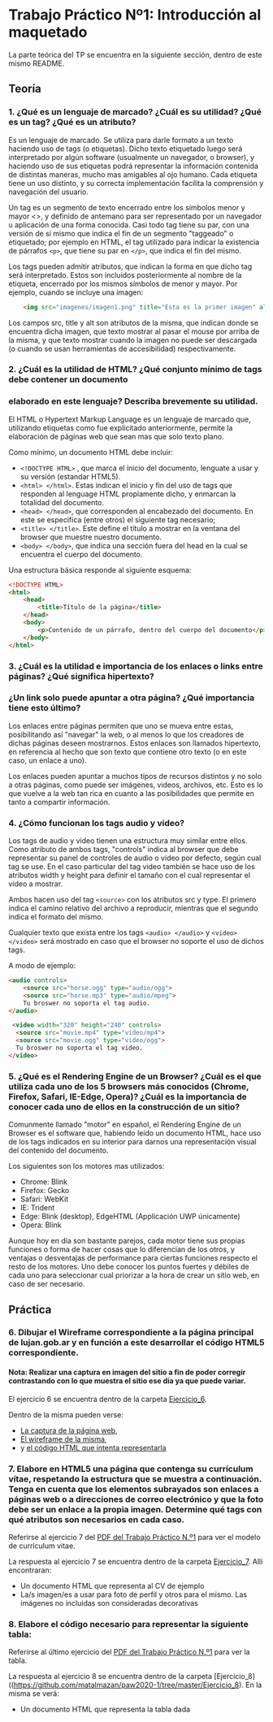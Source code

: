 # Trabajo Práctico Nº1: Introducción al maquetado

La parte teórica del TP se encuentra en la siguiente sección, dentro de este mismo README.

## Teoría

### 1. ¿Qué es un lenguaje de marcado? ¿Cuál es su utilidad? ¿Qué es un tag? ¿Qué es un atributo?

Es un lenguaje de marcado. Se utiliza para darle formato a un texto haciendo uso de tags (o etiquetas). Dicho texto etiquetado luego será interpretado por algún software (usualmente un navegador, o browser), y haciendo uso de sus etiquetas podrá representar la información contenida de distintas maneras, mucho mas amigables al ojo humano. Cada etiqueta tiene un uso distinto, y su correcta implementación facilita la comprensión y navegación del usuario.

Un tag es un segmento de texto encerrado entre los símbolos menor y mayor <>, y definido de antemano para ser representado por un navegador u aplicación de una forma conocida. Casi todo tag tiene su par, con una versión de si mismo que indica el fin de un segmento "taggeado" o etiquetado; por ejemplo en HTML, el tag utilizado para indicar la existencia de párrafos `<p>`, que tiene su par en `</p>`, que indica el fín del mismo.

Los tags pueden admitir atributos, que indican la forma en que dicho tag será interpretado. Estos son incluidos posteriormente al nombre de la etiqueta, encerrado por los mismos símbolos de menor y mayor. Por ejemplo, cuando se incluye una imagen:

```html
    <img src="imagenes/imagen1.png" title="Esta es la primer imagen" alt="Imagen 1">
```

Los campos src, title y alt son atributos de la misma, que indican donde se encuentra dicha imagen, que texto mostrar al pasar el mouse por arriba de la misma, y que texto mostrar cuando la imagen no puede ser descargada (o cuando se usan herramientas de accesibilidad) respectivamente.

### 2. ¿Cuál es la utilidad de HTML? ¿Qué conjunto mínimo de tags debe contener un documento
### elaborado en este lenguaje? Describa brevemente su utilidad.

El HTML o Hypertext Markup Language es un lenguaje de marcado que, utilizando etiquetas como fue explicitado anteriormente, permite la elaboración de páginas web que sean mas que solo texto plano.

Como mínimo, un documento HTML debe incluir:
* `<!DOCTYPE HTML>` , que marca el inicio del documento, lenguate a usar y su versión (estandar HTML5).
* `<html> </html>`. Estas indican el inicio y fin del uso de tags que responden al lenguage HTML propiamente dicho, y enmarcan la totalidad del documento.
* `<head> </head>`, que corresponden al encabezado del documento. En este se especifica (entre otros) el siguiente tag necesario;
* `<title> </title>`. Este define el título a mostrar en la ventana del browser que muestre nuestro documento.
* `<body> </body>`, que indica una sección fuera del head en la cual se encuentra el cuerpo del documento. 

Una estructura básica responde al siguiente esquema:

```html
<!DOCTYPE HTML>
<html>
    <head>
	    <title>Título de la página</title>
	</head>
	<body>
		<p>Contenido de un párrafo, dentro del cuerpo del documento</p>
	</body>
</html>
```

### 3. ¿Cuál es la utilidad e importancia de los enlaces o links entre páginas? ¿Qué significa hipertexto?
### ¿Un link solo puede apuntar a otra página? ¿Qué importancia tiene esto último?

Los enlaces entre páginas permiten que uno se mueva entre estas, posibilitando así "navegar" la web, o al menos lo que los creadores de dichas páginas deseen mostrarnos. Estos enlaces son llamados hipertexto, en referencia al hecho que son texto que contiene otro texto (o en este caso, un enlace a uno). 

Los enlaces pueden apuntar a muchos tipos de recursos distintos y no solo a otras páginas, como puede ser imágenes, videos, archivos, etc. Esto es lo que vuelve a la web tan rica en cuanto a las posibilidades que permite en tanto a compartir información.

### 4. ¿Cómo funcionan los tags audio y video?

Los tags de audio y video tienen una estructura muy similar entre ellos. Como atributo de ambos tags, "controls" indica al browser que debe representar su panel de controles de audio o video por defecto, según cual tag se use. En el caso particular del tag video también se hace uso de los atributos width y height para definir el tamaño con el cual representar el video a mostrar.

Ambos hacen uso del tag `<source>` con los atributos src y type. El primero indica el camino relativo del archivo a reproducir, mientras que el segundo indica el formato del mismo.

Cualquier texto que exista entre los tags `<audio> </audio>` y `<video> </video>` será mostrado en caso que el browser no soporte el uso de dichos tags.

A modo de ejemplo: 

```html
<audio controls>
    <source src="horse.ogg" type="audio/ogg">
    <source src="horse.mp3" type="audio/mpeg">
    Tu broswer no soporta el tag audio.
</audio> 
```

```html
 <video width="320" height="240" controls>
  <source src="movie.mp4" type="video/mp4">
  <source src="movie.ogg" type="video/ogg">
  Tu broswer no soporta el tag video.
</video> 
```

### 5. ¿Qué es el Rendering Engine de un Browser? ¿Cuál es el que utiliza cada uno de los 5 browsers más conocidos (Chrome, Firefox, Safari, IE-Edge, Opera)? ¿Cuál es la importancia de conocer cada uno de ellos en la construcción de un sitio?

Comunmente llamado "motor" en español, el Rendering Engine de un Browser es el software que, habiendo leído un documento HTML, hace uso de los tags indicados en su interior para darnos una representación visual del contenido del documento.

Los siguientes son los motores mas utilizados:

* Chrome: Blink
* Firefox: Gecko
* Safari: WebKit
* IE: Trident
* Edge: Blink (desktop), EdgeHTML (Applicación UWP únicamente)
* Opera: Blink

Aunque hoy en día son bastante parejos, cada motor tiene sus propias funciones o forma de hacer cosas que lo diferencian de los otros, y ventajas o desventajas de performance para ciertas funciones respecto el resto de los motores. Uno debe conocer los puntos fuertes y débiles de cada uno para seleccionar cual priorizar a la hora de crear un sitio web, en caso de ser necesario.


## Práctica

### 6. Dibujar el Wireframe correspondiente a la página principal de lujan.gob.ar y en función a este desarrollar el código HTML5 correspondiente. 

#### Nota: Realizar una captura en imagen del sitio a fin de poder corregir contrastando con lo que muestra el sitio ese día ya que puede variar.

El ejercicio 6 se encuentra dentro de la carpeta [Ejercicio_6](https://github.com/matalmazan/paw2020-1/tree/master/Ejercicio_6).

Dentro de la misma pueden verse:
* [La captura de la página web](https://github.com/matalmazan/paw2020-1/blob/master/Ejercicio_6/Screenshot_2020-04-02%20Municipalidad%20de%20Luj%C3%A1n%20%E2%80%93%202020.jpg),
* [El wireframe de la misma](https://github.com/matalmazan/paw2020-1/blob/master/Ejercicio_6/Wireframe%20-%20lujan.gob.ar.pdf), 
* y [el código HTML que intenta representarla](https://github.com/matalmazan/paw2020-1/blob/master/Ejercicio_6/Ejercicio_6.html)

### 7. Elabore en HTML5 una página que contenga su currículum vítae, respetando la estructura que se muestra a continuación. Tenga en cuenta que los elementos subrayados son enlaces a páginas web o a direcciones de correo electrónico y que la foto debe ser un enlace a la propia imagen. Determine qué tags con qué atributos son necesarios en cada caso.

Referirse al ejercicio 7 del [PDF del Trabajo Práctico N.º1](https://github.com/matalmazan/paw2020-1/blob/master/PAW_TP1_HTML.pdf) para ver el modelo de currículum vitae.

La respuesta al ejercicio 7 se encuentra dentro de la carpeta [Ejercicio_7](https://github.com/matalmazan/paw2020-1/tree/master/Ejercicio_7). Allí encontraran:

* Un documento HTML que representa al CV de ejemplo
* La/s imagen/es a usar para foto de perfil y otros para el mismo. Las imágenes no incluidas son consideradas decorativas


### 8. Elabore el código necesario para representar la siguiente tabla:

Referirse al último ejercicio del [PDF del Trabajo Práctico N.º1](https://github.com/matalmazan/paw2020-1/blob/master/PAW_TP1_HTML.pdf) para ver la tabla.

La respuesta al ejercicio 8 se encuentra dentro de la carpeta [Ejercicio_8]((https://github.com/matalmazan/paw2020-1/tree/master/Ejercicio_8). En la misma se verá:

* Un documento HTML que representa la tabla dada